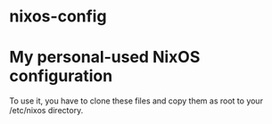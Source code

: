 # nixos-config
# My personal-used NixOS configuration
  To use it, you have to clone these files and copy them as root to your /etc/nixos directory.
